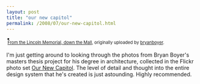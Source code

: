 ```yaml
---
layout: post
title: "our new capitol"
permalink: /2008/07/our-new-capitol.html
---
```


<p><style type="text/css">.flickr-photo { border: solid 2px #000000; }.flickr-yourcomment { }.flickr-frame { text-align: left; padding: 3px; }.flickr-caption { font-size: 0.8em; margin-top: 0px; }</style><div class="flickr-frame">	<a href="http://www.flickr.com/photos/bryan/2500660561/" title="photo sharing"><img src="http://farm3.static.flickr.com/2410/2500660561_604e65014a.jpg" class="flickr-photo" alt="" /></a><br />	<span class="flickr-caption"><a href="http://www.flickr.com/photos/bryan/2500660561/">From the Lincoln Memorial, down the Mall</a>, originally uploaded by <a href="http://www.flickr.com/people/bryan/">bryanboyer</a>.</span></div>				<p class="flickr-yourcomment">	I'm just getting around to looking through the photos from Bryan Boyer's masters thesis project for his degree in architecture, collected in the Flickr photo set <a href="http://www.flickr.com/photos/bryan/sets/72157605110935428/">Our New Capitol</a>.  The level of detail and thought into the entire design system that he's created is just astounding.  Highly recommended.</p></p>


